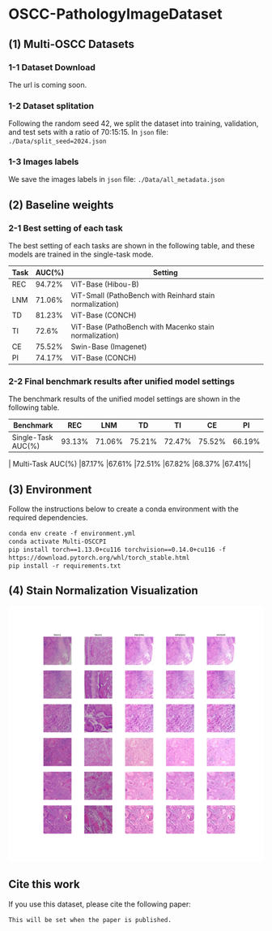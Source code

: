 # OSCC-PathologyImageDataset

## (1) Multi-OSCC Datasets 

### 1-1 Dataset Download
The url is coming soon.

### 1-2 Dataset splitation
Following the random seed 42, we split the dataset into training, validation, and test sets with a ratio of 70:15:15.
In `json` file: `./Data/split_seed=2024.json`

### 1-3 Images labels
We save the images labels in `json` file: `./Data/all_metadata.json`


## (2) Baseline weights

### 2-1 Best setting of each task
The best setting of each tasks are shown in the following table, and these models are trained in the single-task mode.

| Task | AUC(%)   | Setting                                      |
|------|----------|---------------------------------------------|
| REC  | 94.72%   | ViT-Base (Hibou-B)                          |
| LNM  | 71.06%   | ViT-Small (PathoBench with Reinhard stain normalization) |
| TD   | 81.23%   | ViT-Base (CONCH)                            |
| TI   | 72.6%    | ViT-Base (PathoBench with Macenko stain normalization) |
| CE   | 75.52%   | Swin-Base (Imagenet)                        |
| PI   | 74.17%   | ViT-Base (CONCH)                            |

### 2-2 Final benchmark results after unified model settings
The benchmark results of the unified model settings are shown in the following table.

|   Benchmark  | REC   | LNM   | TD    | TI    | CE    | PI    |
|---------|-------|-------|-------|-------|-------|-------|
| Single-Task  AUC(%)  |93.13% |71.06% |75.21% |72.47% |75.52% |66.19%|

| Multi-Task  AUC(%)  |87.17% |67.61% |72.51% |67.82% |68.37% |67.41%|
## (3) Environment
Follow the instructions below to create a conda environment with the required dependencies.
```
conda env create -f environment.yml
conda activate Multi-OSCCPI
pip install torch==1.13.0+cu116 torchvision==0.14.0+cu116 -f https://download.pytorch.org/whl/torch_stable.html
pip install -r requirements.txt 
```


## (4) Stain Normalization Visualization
![Stain normalization samples](./Data/visualize_diff_stain_method.png)


## Cite this work
If you use this dataset, please cite the following paper:
```
This will be set when the paper is published.
```